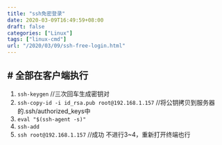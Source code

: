 ```yaml
---
title: "ssh免密登录"
date: 2020-03-09T16:49:59+08:00
draft: false
categories: ["Linux"]
tags: ["linux-cmd"]
url: "/2020/03/09/ssh-free-login.html"
---
```


## # 全部在客户端执行

1. `ssh-keygen` //三次回车生成密钥对
2. `ssh-copy-id -i id_rsa.pub root@192.168.1.157`  //将公钥拷贝到服务器的.ssh/authorized_keys中
3. `eval "$(ssh-agent -s)"`
4. `ssh-add`
5. `ssh root@192.168.1.157` //成功 不进行3~4，重新打开终端也行